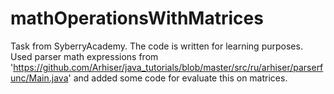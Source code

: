 # mathOperationsWithMatrices
Task from SyberryAcademy. 
The code is written for learning purposes.
Used parser math expressions from 'https://github.com/Arhiser/java_tutorials/blob/master/src/ru/arhiser/parserfunc/Main.java'
and added some code for evaluate this on matrices.
